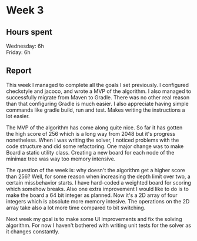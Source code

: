# Week 3

## Hours spent

Wednesday:  6h\
Friday: 6h

## Report

This week I managed to complete all the goals I set previously. I configured checkstyle and jacoco, and wrote a MVP of the algorithm. I also managed to successfully migrate from Maven to Gradle. There was no other real reason than that configuring Gradle is much easier. I also appreciate having simple commands like gradle build, run and test. Makes writing the instructions a lot easier. 

The MVP of the algorithm has come along quite nice. So far it has gotten the high score of 256 which is a long way from 2048 but it's progress nonetheless. When I was writing the solver, I noticed problems with the code structure and did some refactoring. One major change was to make Board a static utility class. Creating a new board for each node of the minimax tree was way too memory intensive.

The question of the week is: why doesn't the algorithm get a higher score than 256? Well, for some reason when increasing the depth limit over two, a certain missbehavior starts. I have hard-coded a weighted board for scoring which somehow breaks. Also one extra improvement I would like to do is to make the board a 64 bit integer as planned. Now it's a 2D array of four integers which is absolute more memory intesive. The operations on the 2D array take also a lot more time compared to bit switching.

Next week my goal is to make some UI improvements and fix the solving algorithm. For now I haven't bothered with writing unit tests for the solver as it changes constantly.
